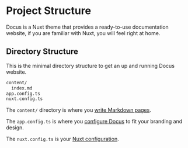 # Project Structure

Docus is a Nuxt theme that provides a ready-to-use documentation website, if you are familiar with Nuxt, you will feel right at home.

## Directory Structure

This is the minimal directory structure to get an up and running Docus website.

```bash
content/
  index.md
app.config.ts
nuxt.config.ts
```

The `content/` directory is where you [write Markdown pages](/introduction/writing-pages).

The `app.config.ts` is where you [configure Docus](/introduction/configuration) to fit your branding and design.


The `nuxt.config.ts` is your [Nuxt configuration](https://nuxt.com/docs/getting-started/configuration).
